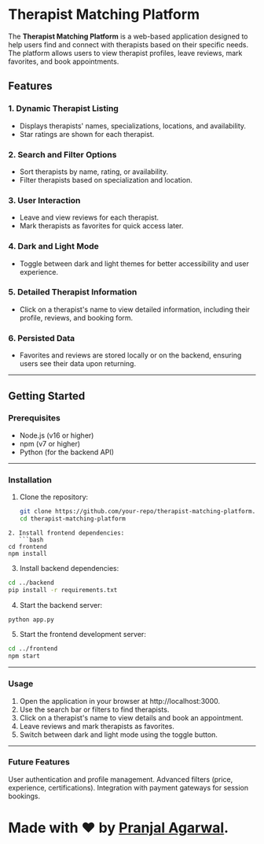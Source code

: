 # Therapist Matching Platform  

The **Therapist Matching Platform** is a web-based application designed to help users find and connect with therapists based on their specific needs. The platform allows users to view therapist profiles, leave reviews, mark favorites, and book appointments.  

## Features  

### 1. **Dynamic Therapist Listing**  
- Displays therapists' names, specializations, locations, and availability.  
- Star ratings are shown for each therapist.  

### 2. **Search and Filter Options**  
- Sort therapists by name, rating, or availability.  
- Filter therapists based on specialization and location.  

### 3. **User Interaction**  
- Leave and view reviews for each therapist.  
- Mark therapists as favorites for quick access later.  

### 4. **Dark and Light Mode**  
- Toggle between dark and light themes for better accessibility and user experience.  

### 5. **Detailed Therapist Information**  
- Click on a therapist's name to view detailed information, including their profile, reviews, and booking form.  

### 6. **Persisted Data**  
- Favorites and reviews are stored locally or on the backend, ensuring users see their data upon returning.  

---

## Getting Started  

### Prerequisites  
- Node.js (v16 or higher)  
- npm (v7 or higher)  
- Python (for the backend API)  

---

### Installation  

1. Clone the repository:  
   ```bash  
   git clone https://github.com/your-repo/therapist-matching-platform.git  
   cd therapist-matching-platform  
```
2. Install frontend dependencies:
   ```bash 
cd frontend  
npm install  
```
3. Install backend dependencies:

```bash 
cd ../backend  
pip install -r requirements.txt  
```
4. Start the backend server:
```bash 
python app.py  
```
5. Start the frontend development server:

```bash 
cd ../frontend  
npm start  
```

---

### Usage  


1. Open the application in your browser at http://localhost:3000.
2. Use the search bar or filters to find therapists.
3. Click on a therapist's name to view details and book an appointment.
4. Leave reviews and mark therapists as favorites.
5. Switch between dark and light mode using the toggle button.

---

### Future Features
User authentication and profile management.
Advanced filters (price, experience, certifications).
Integration with payment gateways for session bookings.


# Made with ❤ by [Pranjal Agarwal](https://github.com/Pranjal360Agarwal).